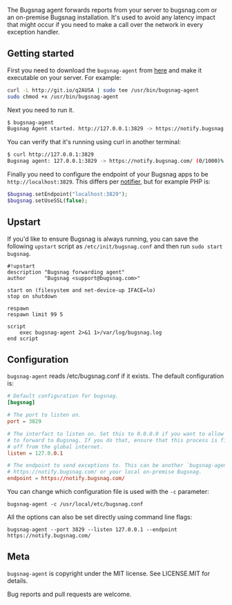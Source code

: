 The Bugsnag agent forwards reports from your server to bugsnag.com or an
on-premise Bugsnag installation. It's used to avoid any latency impact that
might occur if you need to make a call over the network in every exception
handler.

## Getting started

First you need to download the `bugsnag-agent` from
[here](http://git.io/q2AUSA)
and make it executable on your server. For example:

```bash
curl -L http://git.io/q2AUSA | sudo tee /usr/bin/bugsnag-agent
sudo chmod +x /usr/bin/bugsnag-agent
```

Next you need to run it.

```bash
$ bugsnag-agent
Bugsnag Agent started. http://127.0.0.1:3829 -> https://notify.bugsnag.com/
```

You can verify that it's running using curl in another terminal:

```bash
$ curl http://127.0.0.1:3829
Bugsnag agent: 127.0.0.1:3829 -> https://notify.bugsnag.com/ (0/1000)%
```

Finally you need to configure the endpoint of your Bugsnag apps to be `http://localhost:3829`. This differs per [notifier](https://bugsnag.com/docs/notifier), but for example PHP is:

```php
$bugsnag.setEndpoint("localhost:3829");
$bugsnag.setUseSSL(false);
```

## Upstart

If you'd like to ensure Bugsnag is always running, you can save the following `upstart` script as `/etc/init/bugsnag.conf` and then run `sudo start bugsnag`.

```upstart
#!upstart
description "Bugsnag forwarding agent"
author      "Bugsnag <support@bugsnag.com>"

start on (filesystem and net-device-up IFACE=lo)
stop on shutdown

respawn
respawn limit 99 5

script
    exec bugsnag-agent 2>&1 1>/var/log/bugsnag.log
end script
```

## Configuration

`bugsnag-agent` reads /etc/bugsnag.conf if it exists. The default configuration is:

```conf
# Default configuration for bugsnag.
[bugsnag]

# The port to listen on.
port = 3829

# The interfact to listen on. Set this to 0.0.0.0 if you want to allow anyone
# to forward to Bugsnag. If you do that, ensure that this process is firewalled
# off from the global internet.
listen = 127.0.0.1

# The endpoint to send exceptions to. This can be another `bugsnag-agent`,
# https://notify.bugsnag.com/ or your local on-premise Bugsnag.
endpoint = https://notify.bugsnag.com/
```

You can change which configuration file is used with the `-c` parameter:

```
bugsnag-agent -c /usr/local/etc/bugsnag.conf
```

All the options can also be set directly using command line flags:

```
bugsnag-agent --port 3829 --listen 127.0.0.1 --endpoint https://notify.bugsnag.com/
```

## Meta
`bugsnag-agent` is copyright under the MIT license. See LICENSE.MIT for details.

Bug reports and pull requests are welcome.

